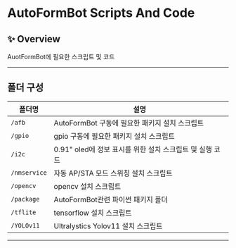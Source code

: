 # AutoFormBot Scripts And Code

## ✨ Overview

AuotFormBot에 필요한 스크립트 및 코드  

---

## 폴더 구성

| 폴더명 | 설명 |
|--------|---------|
| `/afb` | AutoFormBot 구동에 필요한 패키지 설치 스크립트 |
| `/gpio` | gpio 구동에 필요한 패키지 설치 스크립트 |
| `/i2c` | 0.91" oled에 정보 표시를 위한 설치 스크립트 및 실행 코드 |
| `/nmservice` | 자동 AP/STA 모드 스위칭 설치 스크립트 |
| `/opencv` | opencv 설치 스크립트 |
| `/package` | AutoFormBot관련 파이썬 패키지 폴더 |
| `/tflite` | tensorflow 설치 스크립트 |
| `/YOLOv11` | Ultralystics Yolov11 설치 스크립트 |

---